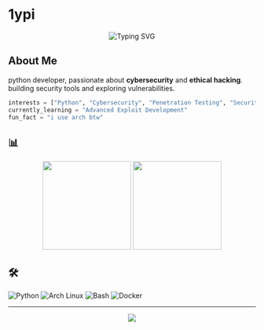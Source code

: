 # 1ypi

<div align="center">
  <img src="https://readme-typing-svg.herokuapp.com?font=Fira+Code&size=24&pause=1000&color=00F7FF&center=true&vCenter=true&width=400&lines=Python+Developer;Cybersecurity+Enthusiast;Security+Researcher" alt="Typing SVG" />
</div>

## About Me

python developer, passionate about **cybersecurity** and **ethical hacking**. building security tools and exploring vulnerabilities.

```python
interests = ["Python", "Cybersecurity", "Penetration Testing", "Security Tools"]
currently_learning = "Advanced Exploit Development"
fun_fact = "i use arch btw"
```

## 📊

<div align="center">
  <img height="180em" src="https://github-readme-stats.vercel.app/api?username=1ypi&show_icons=true&theme=cyberpunk&include_all_commits=true&count_private=true"/>
  <img height="180em" src="https://github-readme-stats.vercel.app/api/top-langs/?username=1ypi&layout=compact&theme=cyberpunk"/>
</div>

## 🛠️

![Python](https://img.shields.io/badge/Python-3776AB?style=for-the-badge&logo=python&logoColor=white)
![Arch Linux](https://img.shields.io/badge/Arch%20Linux-1793D1?style=for-the-badge&logo=arch-linux&logoColor=white)
![Bash](https://img.shields.io/badge/Bash-4EAA25?style=for-the-badge&logo=gnu-bash&logoColor=white)
![Docker](https://img.shields.io/badge/Docker-2496ED?style=for-the-badge&logo=docker&logoColor=white)

---

<div align="center">
  <img src="https://komarev.com/ghpvc/?username=1ypi&color=00f7ff&style=flat-square" />
  
</div>
